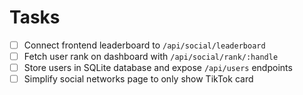 # Tasks

- [ ] Connect frontend leaderboard to `/api/social/leaderboard`
- [ ] Fetch user rank on dashboard with `/api/social/rank/:handle`
- [ ] Store users in SQLite database and expose `/api/users` endpoints
- [ ] Simplify social networks page to only show TikTok card
